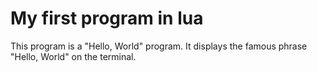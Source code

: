 # My first program in lua

This program is a "Hello, World" program. It displays the famous phrase "Hello, World" on the terminal.